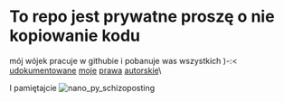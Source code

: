 # To repo jest prywatne proszę o nie kopiowanie kodu 
mój wójek pracuje w githubie i pobanuje was wszystkich )-:<\
[udokumentowane](https://github.com/Barabol/podstawy-programowania/assets/105214028/8c21030f-1743-474b-9f0c-2a0b3840aa9d) [moje](
https://github.com/Barabol/podstawy-programowania/assets/105214028/f97fc653-0892-4a29-b82e-2287852086fa) [prawa](
https://github.com/Barabol/podstawy-programowania/assets/105214028/ae711348-31f0-4433-bb5c-1182747db699) [autorskie](https://github.com/Barabol/podstawy-programowania/assets/105214028/a45e5719-d30c-4fc0-8d76-867e8e29dc1c)\

I pamiętajcie
![nano_py_schizoposting](https://github.com/Barabol/podstawy-programowania/assets/105214028/139e90c1-2005-49a8-8b80-a983461c0351)
